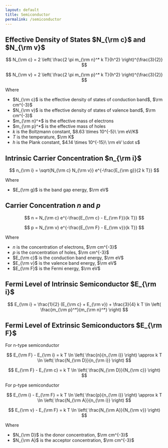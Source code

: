 ```yaml
---
layout: default
title: Semiconductor
permalink: /semiconductor
---
```


## Effective Density of States $N_{\rm c}$ and $N_{\rm v}$

$$
N_{\rm c} = 2 \left( \frac{2 \pi m_{\rm n}^* k T}{h^2} \right)^{\frac{3}{2}}
$$

$$
N_{\rm v} = 2 \left( \frac{2 \pi m_{\rm p}^* k T}{h^2} \right)^{\frac{3}{2}}
$$

Where
- $N_{\rm c}$ is the effective density of states of conduction band$, $\rm cm^{-3}$
- $N_{\rm v}$ is the effective density of states of valence band$, $\rm cm^{-3}$
- $m_{\rm n}^*$ is the effective mass of electrons
- $m_{\rm p}^*$ is the effective mass of holes
- $k$ is the Boltzmann constant, $8.63 \times 10^{-5}\ \rm eV/K$
- $T$ is the temperature, $\rm K$
- $h$ is the Plank constant, $4.14 \times 10^{-15}\ \rm eV \cdot s$

## Intrinsic Carrier Concentration $n_{\rm i}$

$$
n_{\rm i} = \sqrt{N_{\rm c} N_{\rm v}} e^{-\frac{E_{\rm g}}{2 k T}}
$$

Where
- $E_{\rm g}$ is the band gap energy, $\rm eV$

## Carrier Concentration $n$ and $p$

$$
n = N_{\rm c} e^{-\frac{E_{\rm c} - E_{\rm F}}{k T}}
$$

$$
p = N_{\rm v} e^{-\frac{E_{\rm F} - E_{\rm v}}{k T}}
$$

Where
- $n$ is the concentration of electrons, $\rm cm^{-3}$
- $p$ is the concentration of holes, $\rm cm^{-3}$
- $E_{\rm c}$ is the conduction band energy, $\rm eV$
- $E_{\rm v}$ is the valence band energy, $\rm eV$
- $E_{\rm F}$ is the Fermi energy, $\rm eV$

## Fermi Level of Intrinsic Semiconductor $E_{\rm i}$

$$
E_{\rm i} = \frac{1}{2} (E_{\rm c} + E_{\rm v}) + \frac{3}{4} k T \ln \left( \frac{m_{\rm p}^*}{m_{\rm n}^*} \right)
$$

## Fermi Level of Extrinsic Semiconductors $E_{\rm F}$

For n-type semiconductor

$$
E_{\rm F} - E_{\rm i} = k T \ln \left( \frac{n}{n_{\rm i}} \right) \approx k T \ln \left( \frac{N_{\rm D}}{n_{\rm i}} \right)
$$

$$
E_{\rm F} - E_{\rm c} = k T \ln \left( \frac{N_{\rm D}}{N_{\rm c}} \right)
$$

For p-type semiconductor

$$
E_{\rm i} - E_{\rm F} = k T \ln \left( \frac{p}{n_{\rm i}} \right) \approx k T \ln \left( \frac{N_{\rm A}}{n_{\rm i}} \right)
$$

$$
E_{\rm v} - E_{\rm F} = k T \ln \left( \frac{N_{\rm A}}{N_{\rm v}} \right)
$$

Where
- $N_{\rm D}$ is the donor concentration, $\rm cm^{-3}$
- $N_{\rm A}$ is the acceptor concentration, $\rm cm^{-3}$
